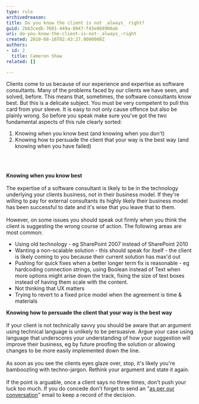 ```yaml
---
type: rule
archivedreason: 
title: Do you know the client is not _always_ right?
guid: 2b63cedb-7601-449a-8847-f43e068906ab
uri: do-you-know-the-client-is-not-_always_-right
created: 2010-08-16T02:43:27.0000000Z
authors:
- id: 2
  title: Cameron Shaw
related: []

---
```




  <p>Clients come to us because of our experience and expertise as software consultants. Many of the problems faced by our clients we have seen, and solved, before. This means that, sometimes, the software consultants know best.&#160;But this is a delicate subject. You must be very competent to pull this card from your sleeve. It is easy to not only cause offence but also be plainly wrong. So before you speak make sure you've got the two fundamental aspects of this rule clearly sorted&#58;</p>
<ol>
    <li>Knowing when you know best (and knowing when you don't) </li>
    <li>Knowing how to persuade the client that your way is the best way (and knowing when you have failed) </li>
</ol>

<br><excerpt class='endintro'></excerpt><br>

  <p>
    <strong>Knowing when you know best</strong> <br>
<br>
The expertise of a software consultant is likely to be in the technology underlying&#160;your clients business, not in their business model. If they're willing to pay for external consultants its highly likely their business model has been successful to date and it's wise that you leave that to them.<br>
<br>
However, on some issues you should speak out firmly when you think the client is suggesting the wrong course of action. The following areas are most common&#58;</p>
<ul>
    <li>Using old technology - eg SharePoint 2007 instead of SharePoint 2010 </li>
    <li>Wanting a non-scalable solution - this should speak for itself - the client is likely coming to you because their current solution has max'd out </li>
    <li>Pushing for quick fixes when a better longer term fix is reasonable - eg hardcoding connection strings, using Boolean instead of Text when more options might arise down the track, fixing the size of text boxes instead of having them scale with the content. </li>
    <li>Not thinking that UX matters</li>
    <li>Trying to revert to a fixed price model when the agreement&#160;is time &amp; materials&#160;&#160;</li>
</ul>
<p><strong>Knowing how to persuade the client that your way is the best way</strong><br>
<br>
If your client is not technically savvy you should be aware that an argument using technical language is unlikely to be persuasive. Argue your case using language that underscores your understanding of how your suggestion will improve their business, eg by future proofing the solution or allowing changes to be more easily implemented down the line.<br>
<br>
As soon as you see the clients eyes glaze over, stop, it's likely you're bamboozling with techno-jargon. Rethink your argument and state it again. <br>
<br>
If the point is arguable, once a client says no three times, don't push your luck too much. If you do concede don't forget to send an &quot;<a href="/do-you-send-＂as-per-our-conversation＂-emails">as per our conversation</a>&quot; email to keep a record of the decision.</p>



